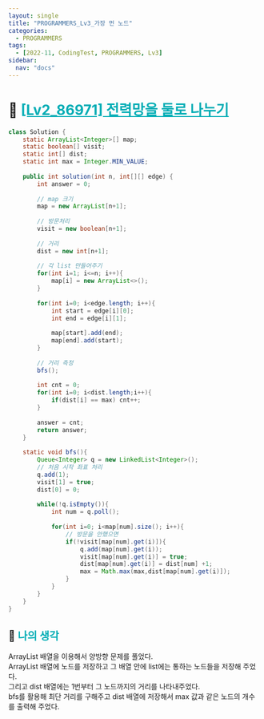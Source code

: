 ```yaml
---
layout: single
title: "PROGRAMMERS_Lv3_가장 먼 노드"
categories:
  - PROGRAMMERS
tags:
  - [2022-11, CodingTest, PROGRAMMERS, Lv3]
sidebar:
  nav: "docs"
---
```


# 📁 <b><a style="color:#00adb5" href="https://programmers.co.kr/learn/courses/30/lessons/49189" target=_blank>[Lv2_86971] 전력망을 둘로 나누기</a></b>

```java
class Solution {
    static ArrayList<Integer>[] map;
    static boolean[] visit;
    static int[] dist;
    static int max = Integer.MIN_VALUE;
    
    public int solution(int n, int[][] edge) {
        int answer = 0;
        
        // map 크기
        map = new ArrayList[n+1];
        
        // 방문처리
        visit = new boolean[n+1];
        
        // 거리
        dist = new int[n+1];
        
        // 각 list 만들어주기
        for(int i=1; i<=n; i++){
            map[i] = new ArrayList<>();
        }
        
        for(int i=0; i<edge.length; i++){
            int start = edge[i][0];
            int end = edge[i][1];
            
            map[start].add(end);
            map[end].add(start);
        }
        
        // 거리 측정
        bfs();
        
        int cnt = 0;
        for(int i=0; i<dist.length;i++){
            if(dist[i] == max) cnt++;
        }
        
        answer = cnt;
        return answer;
    }
    
    static void bfs(){
        Queue<Integer> q = new LinkedList<Integer>();
        // 처음 시작 좌표 처리
        q.add(1);
        visit[1] = true;
        dist[0] = 0;
        
        while(!q.isEmpty()){
            int num = q.poll();
            
            for(int i=0; i<map[num].size(); i++){
                // 방문을 안했으면
                if(!visit[map[num].get(i)]){
                    q.add(map[num].get(i));
                    visit[map[num].get(i)] = true;
                    dist[map[num].get(i)] = dist[num] +1;
                    max = Math.max(max,dist[map[num].get(i)]);
                }
            }
        }
    }
}
```

## 🤔 <b><a style="color:#00adb5">나의 생각</a></b>

ArrayList 배열을 이용해서 양방향 문제를 풀었다.<br>
ArrayList 배열에 노드를 저장하고 그 배열 안에 list에는 통하는 노드들을 저장해 주었다.<br>
그리고 dist 배열에는 1번부터 그 노드까지의 거리를 나타내주었다.<br>
bfs를 활용해 최단 거리를 구해주고 dist 배열에 저장해서 max 값과 같은 노드의 개수를 출력해 주었다.<br>
